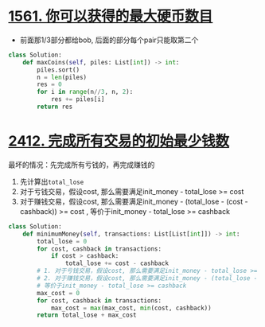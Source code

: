# [1561. 你可以获得的最大硬币数目](https://leetcode.cn/problems/maximum-number-of-coins-you-can-get/)
- 前面那1/3部分都给bob, 后面的部分每个pair只能取第二个
```python
class Solution:
    def maxCoins(self, piles: List[int]) -> int:
        piles.sort()
        n = len(piles)
        res = 0
        for i in range(n//3, n, 2):
            res += piles[i]
        return res
```
# [2412. 完成所有交易的初始最少钱数](https://leetcode.cn/problems/minimum-money-required-before-transactions/)
最坏的情况：先完成所有亏钱的，再完成赚钱的
1. 先计算出`total_lose`
2. 对于亏钱交易，假设cost, 那么需要满足init_money - total_lose >= cost
3. 对于赚钱交易，假设cost, 那么需要满足init_money - (total_lose - (cost - cashback)) >= cost , 等价于init_money - total_lose >= cashback
```python
class Solution:
    def minimumMoney(self, transactions: List[List[int]]) -> int:
        total_lose = 0
        for cost, cashback in transactions:
            if cost > cashback:
                total_lose += cost - cashback
        # 1. 对于亏钱交易，假设cost, 那么需要满足init_money - total_lose >= cost
        # 2. 对于赚钱交易，假设cost, 那么需要满足init_money - (total_lose - (cost - cashback)) >= cost 
        # 等价于init_money - total_lose >= cashback
        max_cost = 0
        for cost, cashback in transactions:
            max_cost = max(max_cost, min(cost, cashback))
        return total_lose + max_cost
```